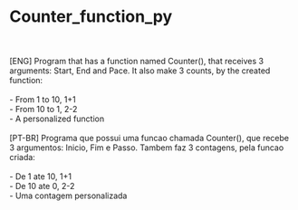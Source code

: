 # Counter_function_py
<br>
<br>
[ENG] Program that has a function named Counter(), that receives 3 arguments: Start, End and Pace. It also make 3 counts, by the created function:
<br>
<br>
- From 1 to 10, 1+1
<br>
- From 10 to 1, 2-2
<br>
- A personalized function
<br>
<br>
[PT-BR] Programa que possui uma funcao chamada Counter(), que recebe 3 argumentos: Inicio, Fim e Passo. Tambem faz 3 contagens, pela funcao criada:
<br>
<br>
- De 1 ate 10, 1+1
<br>
- De 10 ate 0, 2-2
<br>
- Uma contagem personalizada
